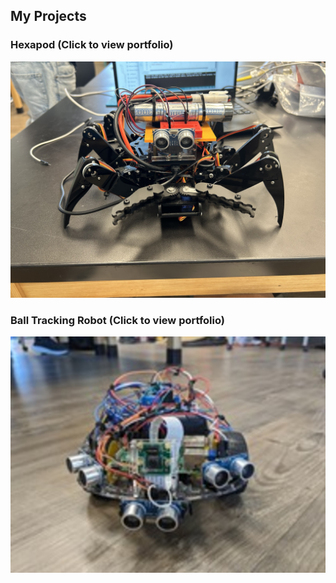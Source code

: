 

## My Projects

### Hexapod (Click to view portfolio)
[![Project 1](ModifiedHexapod.jpg)](./hexapodproject.md)

### Ball Tracking Robot (Click to view portfolio)
[![Project 2](FullBallTracking.jpg)](./balltracking.md)

